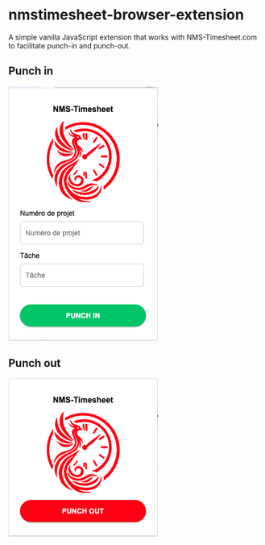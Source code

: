 # nmstimesheet-browser-extension
 A simple vanilla JavaScript extension that works with NMS-Timesheet.com to facilitate punch-in and punch-out.

## Punch in
![Punch IN](./Punch%20IN.png)

## Punch out
![Punch OUT](./Punch%20OUT.png)
